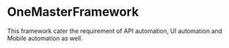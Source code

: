 # OneMasterFramework
This framework cater the requirement of API automation, UI automation and Mobile automation as well.
